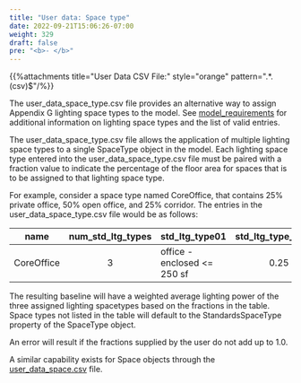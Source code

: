 ```yaml
---
title: "User data: Space type"
date: 2022-09-21T15:06:26-07:00
weight: 329
draft: false
pre: "<b>- </b>"
---
```


{{%attachments title="User Data CSV File:" style="orange" pattern=".*\.(csv)$"/%}}

The user_data_space_type.csv file provides an alternative way to assign Appendix G lighting space types to the model. See [model_requirements](/BEM-for-PRM/user_guide/model_requirements/standards_space_type) for additional information on lighting space types and the list of valid entries.

The user_data_space_type.csv file allows the application of multiple lighting space types to a single SpaceType object in the model. Each lighting space type entered into the user_data_space_type.csv file must be paired with a fraction value to indicate the percentage of the floor area for spaces that is to be assigned to that lighting space type.

For example, consider a space type named CoreOffice, that contains 25% private office, 50% open office, and 25% corridor. The entries in the user_data_space_type.csv file would be as follows:

|name|num_std_ltg_types|std_ltg_type01|std_ltg_type_frac01|std_ltg_type02|std_ltg_type_frac02|std_ltg_type03|std_ltg_type_frac03|
|----|:---------------:|--------------|:-------------------:|--------------|:-------------------:|--------------|:------------------:|
|CoreOffice| 3 |office - enclosed <= 250 sf|0.25|office - open|0.50|corridor - all other|0.25|

The resulting baseline will have a weighted average lighting power of the three assigned lighting spacetypes based on the fractions in the table. Space types not listed in the table will default to the StandardsSpaceType property of the SpaceType object.

An error will result if the fractions supplied by the user do not add up to 1.0.

A similar capability exists for Space objects through the [user_data_space.csv](/BEM-for-PRM/user_guide/add_compliance_data/user_data_space) file.
